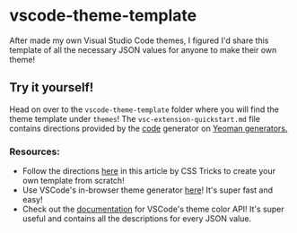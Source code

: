 # vscode-theme-template
After made my own Visual Studio Code themes, I figured I'd share this template of all the necessary JSON values for anyone to make their own theme!

## Try it yourself!
Head on over to the `vscode-theme-template` folder where you will find the theme template under `themes`!
The `vsc-extension-quickstart.md` file contains directions provided by the [code](https://yeoman.io/generators/) generator on [Yeoman generators.](https://yeoman.io/)


### Resources:
- Follow the directions [here](https://css-tricks.com/creating-a-vs-code-theme/) in this article by CSS Tricks to create your own template from scratch!
- Use VSCode's in-browser theme generator [here](https://themes.vscode.one/)! It's super fast and easy!
- Check out the [documentation](https://code.visualstudio.com/api/references/theme-color) for VSCode's theme color API! It's super useful and contains all the descriptions for every JSON value.


